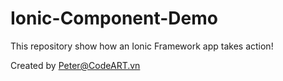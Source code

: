 # Ionic-Component-Demo

This repository show how an Ionic Framework app takes action!

Created by Peter@CodeART.vn
